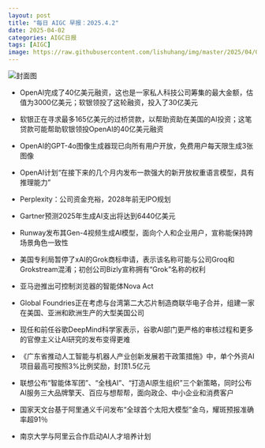 ```yaml
---
layout: post
title: "每日 AIGC 早报：2025.4.2"
date: 2025-04-02
categories: AIGC日报
tags: [AIGC]
image: https://raw.githubusercontent.com/lishuhang/img/master/2025/04/0402-d.jpg
---
```


![封面图](https://raw.githubusercontent.com/lishuhang/img/master/2025/04/0402-d.jpg)

  - OpenAI完成了40亿美元融资，这也是一家私人科技公司筹集的最大金额，估值为3000亿美元；软银领投了这轮融资，投入了30亿美元

  - 软银正在寻求最多165亿美元的过桥贷款，以帮助资助在美国的AI投资；这笔贷款可能帮助软银领投OpenAI的40亿美元融资

  - OpenAI的GPT-4o图像生成器现已向所有用户开放，免费用户每天限生成3张图像

  - OpenAI计划“在接下来的几个月内发布一款强大的新开放权重语言模型，具有推理能力”

  - Perplexity：公司资金充裕，2028年前无IPO规划

  - Gartner预测2025年生成AI支出将达到6440亿美元

  - Runway发布其Gen-4视频生成AI模型，面向个人和企业用户，宣称能保持跨场景角色一致性

  - 美国专利局暂停了xAI的Grok商标申请，表示该名称可能与公司Groq和Grokstream混淆；初创公司Bizly宣称拥有“Grok”名称的权利

  - 亚马逊推出可控制浏览器的智能体Nova Act

  - Global Foundries正在考虑与台湾第二大芯片制造商联华电子合并，组建一家在美国、亚洲和欧洲生产的大型美国公司

  - 现任和前任谷歌DeepMind科学家表示，谷歌AI部门更严格的审核过程和更多的官僚主义让AI研究的发布变得更难

  - 《广东省推动人工智能与机器人产业创新发展若干政策措施》中，单个外资AI项目最高可按照3%比例奖励，封顶1.5亿元

  - 联想公布“智能体军团”、“全栈AI”、“打造AI原生组织”三个新策略，同时公布AI服务三大品牌擎天、百应与想帮帮，面向政企、中小企业和消费客户

  - 国家天文台基于阿里通义千问发布“全球首个太阳大模型”金乌，耀斑预报准确率超91％

  - 南京大学与阿里云合作启动AI人才培养计划